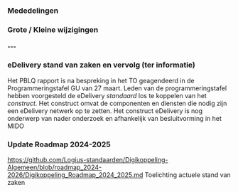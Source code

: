 ### Mededelingen

### Grote / Kleine wijzigingen

#### ---


### eDelivery stand van zaken en vervolg (ter informatie)

Het PBLQ rapport is na bespreking in het TO geagendeerd in de Programmeringstafel GU van 27 maart. Leden van de programmeringstafel hebben
voorgesteld de eDelivery _standaard_ los te koppelen van het _construct_. Het construct omvat de componenten en diensten die nodig zijn een eDelivery 
netwerk op te zetten.
Het construct eDelivery is nog onderwerp van nader onderzoek en afhankelijk van besluitvorming in het MIDO

### Update Roadmap 2024-2025

https://github.com/Logius-standaarden/Digikoppeling-Algemeen/blob/roadmap_2024-2026/Digikoppeling_Roadmap_2024_2025.md
Toelichting actuele stand van zaken 
